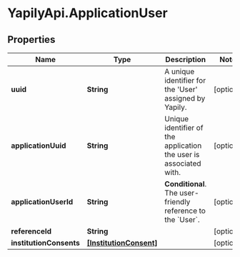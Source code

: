 # YapilyApi.ApplicationUser

## Properties

Name | Type | Description | Notes
------------ | ------------- | ------------- | -------------
**uuid** | **String** | A unique identifier for the &#39;User&#39; assigned by Yapily. | [optional] 
**applicationUuid** | **String** | Unique identifier of the application the user is associated with. | [optional] 
**applicationUserId** | **String** | __Conditional__. The user-friendly reference to the &#x60;User&#x60;. | [optional] 
**referenceId** | **String** |  | [optional] 
**institutionConsents** | [**[InstitutionConsent]**](InstitutionConsent.md) |  | [optional] 


